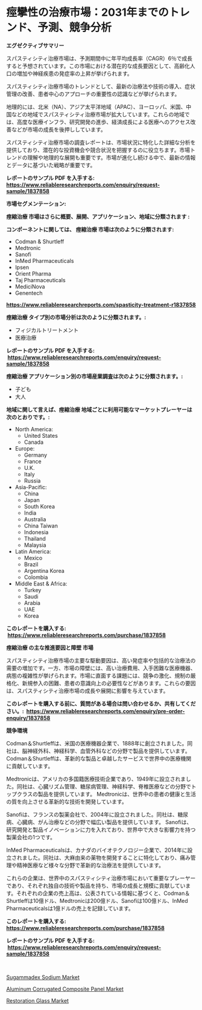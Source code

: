 <p><h1>痙攣性の治療市場：2031年までのトレンド、予測、競争分析</h1></p><p><strong>エグゼクティブサマリー</strong></p>
<p><p>スパスティシティ治療市場は、予測期間中に年平均成長率（CAGR）6％で成長すると予想されています。この市場における潜在的な成長要因として、高齢化人口の増加や神経疾患の発症率の上昇が挙げられます。</p><p>スパスティシティ治療市場のトレンドとして、最新の治療法や技術の導入、症状管理の改善、患者中心のアプローチの重要性の認識などが挙げられます。</p><p>地理的には、北米（NA）、アジア太平洋地域（APAC）、ヨーロッパ、米国、中国などの地域でスパスティシティ治療市場が拡大しています。これらの地域では、高度な医療インフラ、研究開発の進歩、経済成長による医療へのアクセス改善などが市場の成長を後押ししています。</p><p>スパスティシティ治療市場の調査レポートは、市場状況に特化した詳細な分析を提供しており、潜在的な投資機会や競合状況を把握するのに役立ちます。市場トレンドの理解や地理的な展開も重要です。市場が進化し続ける中で、最新の情報とデータに基づいた戦略が重要です。</p></p>
<p><strong>レポートのサンプル PDF を入手する: <a href="https://www.reliableresearchreports.com/enquiry/request-sample/1837858">https://www.reliableresearchreports.com/enquiry/request-sample/1837858</a></strong></p>
<p><strong>市場セグメンテーション:</strong></p>
<p><strong> 痙縮治療 市場はさらに概要、展開、アプリケーション、地域に分類されます :</strong></p>
<p><strong>コンポーネントに関しては、 痙縮治療 市場は次のように分類されます: &nbsp;</strong></p>
<p><ul><li>Codman & Shurtleff</li><li>Medtronic</li><li>Sanofi</li><li>InMed Pharmaceuticals</li><li>Ipsen</li><li>Orient Pharma</li><li>Taj Pharmaceuticals</li><li>MediciNova</li><li>Genentech</li></ul></p>
<p><strong><a href="https://www.reliableresearchreports.com/spasticity-treatment-r1837858">https://www.reliableresearchreports.com/spasticity-treatment-r1837858</a></strong></p>
<p><strong> 痙縮治療 タイプ別の市場分析は次のように分類されます。:</strong></p>
<p><ul><li>フィジカルトリートメント</li><li>医療治療</li></ul></p>
<p><strong>レポートのサンプル PDF を入手する: &nbsp;<a href="https://www.reliableresearchreports.com/enquiry/request-sample/1837858">https://www.reliableresearchreports.com/enquiry/request-sample/1837858</a></strong></p>
<p><strong> 痙縮治療 アプリケーション別の市場産業調査は次のように分類されます。:</strong></p>
<p><ul><li>子ども</li><li>大人</li></ul></p>
<p><strong>地域に関して言えば、痙縮治療 地域ごとに利用可能なマーケットプレーヤーは次のとおりです。:</strong></p>
<p><ul>
    <li>
        North America:
        <ul>
            <li>United States</li>
            <li>Canada</li>
        </ul>
    </li>
    <li>
        Europe:
        <ul>
            <li>Germany</li>
            <li>France</li>
            <li>U.K.</li>
            <li>Italy</li>
            <li>Russia</li>
        </ul>
    </li>
    <li>
        Asia-Pacific:
        <ul>
            <li>China</li>
            <li>Japan</li>
            <li>South Korea</li>
            <li>India</li>
            <li>Australia</li>
            <li>China Taiwan</li>
            <li>Indonesia</li>
            <li>Thailand</li>
            <li>Malaysia</li>
        </ul>
    </li>
    <li>
        Latin America:
        <ul>
            <li>Mexico</li>
            <li>Brazil</li>
            <li>Argentina Korea</li>
            <li>Colombia</li>
        </ul>
    </li>
    <li>
        Middle East & Africa:
        <ul>
            <li>Turkey</li>
            <li>Saudi</li>
            <li>Arabia</li>
            <li>UAE</li>
            <li>Korea</li>
        </ul>
    </li>
    </ul></p>
<p><strong>このレポートを購入する: &nbsp;<a href="https://www.reliableresearchreports.com/purchase/1837858">https://www.reliableresearchreports.com/purchase/1837858</a></strong></p>
<p><strong>痙縮治療 の主な推進要因と障壁 市場</strong></p>
<p><p>スパスティシティ治療市場の主要な駆動要因は、高い発症率や包括的な治療法の需要の増加です。一方、市場の障壁には、高い治療費用、入手困難な医療機器、病態の複雑性が挙げられます。市場に直面する課題には、競争の激化、規制の厳格化、新規参入の困難、患者の意識向上の必要性などがあります。これらの要因は、スパスティシティ治療市場の成長や展開に影響を与えています。</p></p>
<p><strong>このレポートを購入する前に、質問がある場合は問い合わせるか、共有してください。:&nbsp; <a href="https://www.reliableresearchreports.com/enquiry/pre-order-enquiry/1837858">https://www.reliableresearchreports.com/enquiry/pre-order-enquiry/1837858</a></strong></p>
<p><strong>競争環境</strong></p>
<p><p>Codman＆Shurtleffは、米国の医療機器企業で、1888年に創立されました。同社は、脳神経外科、神経科学、血管外科などの分野で製品を提供しています。Codman＆Shurtleffは、革新的な製品と卓越したサービスで世界中の医療機関に貢献しています。</p><p>Medtronicは、アメリカの多国籍医療技術企業であり、1949年に設立されました。同社は、心臓リズム管理、糖尿病管理、神経科学、脊椎医療などの分野でトップクラスの製品を提供しています。 Medtronicは、世界中の患者の健康と生活の質を向上させる革新的な技術を開発しています。</p><p>Sanofiは、フランスの製薬会社で、2004年に設立されました。同社は、糖尿病、心臓病、がん治療などの分野で幅広い製品を提供しています。 Sanofiは、研究開発と製品イノベーションに力を入れており、世界中で大きな影響力を持つ製薬会社の1つです。</p><p>InMed Pharmaceuticalsは、カナダのバイオテクノロジー企業で、2014年に設立されました。同社は、大麻由来の薬物を開発することに特化しており、痛み管理や精神医療など様々な分野で革新的な治療法を提供しています。</p><p>これらの企業は、世界中のスパスティシティ治療市場において重要なプレーヤーであり、それぞれ独自の技術や製品を持ち、市場の成長と規模に貢献しています。それぞれの企業の売上高は、公表されている情報に基づくと、Codman＆Shurtleffは10億ドル、Medtronicは200億ドル、Sanofiは100億ドル、InMed Pharmaceuticalsは1億ドルの売上を記録しています。</p></p>
<p><strong>このレポートを購入する: &nbsp; <a href="https://www.reliableresearchreports.com/purchase/1837858">https://www.reliableresearchreports.com/purchase/1837858</a></strong></p>
<p><strong>レポートのサンプル PDF を入手する: &nbsp;<a href="https://www.reliableresearchreports.com/enquiry/request-sample/1837858">https://www.reliableresearchreports.com/enquiry/request-sample/1837858</a></strong><strong></strong></p>
<p>&nbsp;</p>
<p><p><a href="https://lydian-appliance-61d.notion.site/Sugammadex-Sodium-Market-Size-Share-Trends-Analysis-Report-By-Application-Regional-Outlook-Comp-79d621c0e4894228992522862a7c5071">Sugammadex Sodium Market</a></p><p><a href="https://summer-dogwood-3e9.notion.site/Aluminum-Corrugated-Composite-Panel-Market-Size-Market-Trends-and-Growth-Outlook-forecasted-for-pe-63be091a001e4f9aa6d0cdc27ba24011">Aluminum Corrugated Composite Panel Market</a></p><p><a href="https://forested-sushi-9b0.notion.site/Restoration-Glass-Market-Size-2024-2031-Global-Industrial-Analysis-Key-Geographical-Regions-Mark-bcb66ac69d33490d952471ab9125e9e5">Restoration Glass Market</a></p></p>